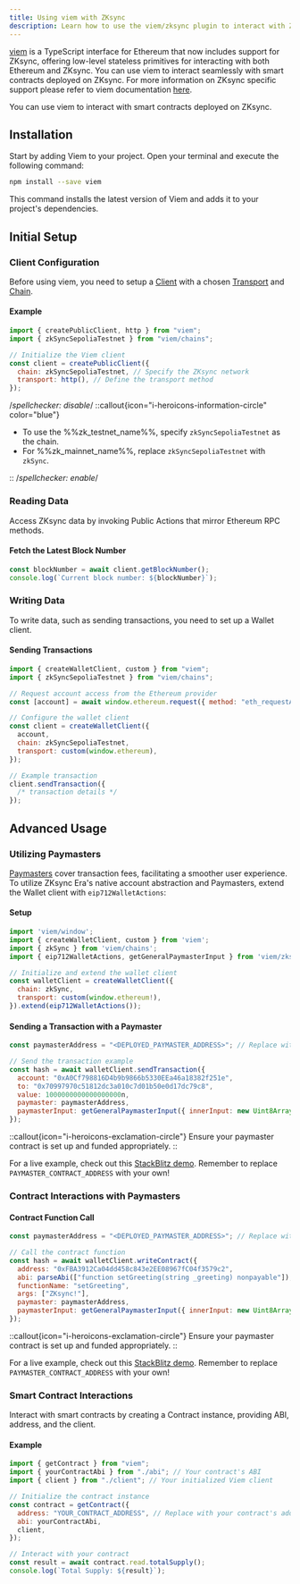 ```yaml
---
title: Using viem with ZKsync
description: Learn how to use the viem/zksync plugin to interact with ZKsync.
---
```


[viem](https://viem.sh/) is a TypeScript interface for Ethereum that now includes support for ZKsync,
offering low-level stateless primitives for interacting with both Ethereum and ZKsync.
You can use viem to interact seamlessly with smart contracts deployed on ZKsync.
For more information on ZKsync specific support please refer to viem documentation [here](https://viem.sh/zksync).

You can use viem to interact with smart contracts deployed on ZKsync.

## Installation

Start by adding Viem to your project. Open your terminal and execute the following command:

```bash
npm install --save viem
```

This command installs the latest version of Viem and adds it to your project's dependencies.

## Initial Setup

### Client Configuration

Before using viem, you need to setup a [Client](https://viem.sh/docs/clients/intro.html)
with a chosen [Transport](https://viem.sh/docs/clients/intro.html)
and [Chain](https://viem.sh/docs/clients/chains.html).

#### Example

```javascript
import { createPublicClient, http } from "viem";
import { zkSyncSepoliaTestnet } from "viem/chains";

// Initialize the Viem client
const client = createPublicClient({
  chain: zkSyncSepoliaTestnet, // Specify the ZKsync network
  transport: http(), // Define the transport method
});
```

/*spellchecker: disable*/
::callout{icon="i-heroicons-information-circle" color="blue"}

- To use the %%zk_testnet_name%%, specify `zkSyncSepoliaTestnet` as the chain.
- For %%zk_mainnet_name%%, replace `zkSyncSepoliaTestnet` with `zkSync`.

::
/*spellchecker: enable*/

### Reading Data

Access ZKsync data by invoking Public Actions that mirror Ethereum RPC methods.

#### Fetch the Latest Block Number

```javascript
const blockNumber = await client.getBlockNumber();
console.log(`Current block number: ${blockNumber}`);
```

### Writing Data

To write data, such as sending transactions, you need to set up a Wallet client.

#### Sending Transactions

```javascript
import { createWalletClient, custom } from "viem";
import { zkSyncSepoliaTestnet } from "viem/chains";

// Request account access from the Ethereum provider
const [account] = await window.ethereum.request({ method: "eth_requestAccounts" });

// Configure the wallet client
const client = createWalletClient({
  account,
  chain: zkSyncSepoliaTestnet,
  transport: custom(window.ethereum),
});

// Example transaction
client.sendTransaction({
  /* transaction details */
});
```

## Advanced Usage

### Utilizing Paymasters

[Paymasters](https://docs.zksync.io/build/developer-reference/account-abstraction.html#paymasters)
cover transaction fees, facilitating a smoother user experience.
To utilize ZKsync Era's native account abstraction and Paymasters, extend the Wallet client with `eip712WalletActions`:

#### Setup
<!-- cSpell:disable */ -->
```javascript
import 'viem/window';
import { createWalletClient, custom } from 'viem';
import { zkSync } from 'viem/chains';
import { eip712WalletActions, getGeneralPaymasterInput } from 'viem/zksync';

// Initialize and extend the wallet client
const walletClient = createWalletClient({
  chain: zkSync,
  transport: custom(window.ethereum!),
}).extend(eip712WalletActions());
```
<!-- cSpell:enable -->
#### Sending a Transaction with a Paymaster

```javascript
const paymasterAddress = "<DEPLOYED_PAYMASTER_ADDRESS>"; // Replace with your paymaster address

// Send the transaction example
const hash = await walletClient.sendTransaction({
  account: "0xA0Cf798816D4b9b9866b5330EEa46a18382f251e",
  to: "0x70997970c51812dc3a010c7d01b50e0d17dc79c8",
  value: 1000000000000000000n,
  paymaster: paymasterAddress,
  paymasterInput: getGeneralPaymasterInput({ innerInput: new Uint8Array() }),
});
```

::callout{icon="i-heroicons-exclamation-circle"}
Ensure your paymaster contract is set up and funded appropriately.
::

For a live example, check out this [StackBlitz demo](https://stackblitz.com/edit/github-zfdhx8-ju8urb?file=index.tsx).
Remember to replace `PAYMASTER_CONTRACT_ADDRESS` with your own!

### Contract Interactions with Paymasters

#### Contract Function Call

```javascript
const paymasterAddress = "<DEPLOYED_PAYMASTER_ADDRESS>"; // Replace with actual address

// Call the contract function
const hash = await walletClient.writeContract({
  address: "0xFBA3912Ca04dd458c843e2EE08967fC04f3579c2",
  abi: parseAbi(["function setGreeting(string _greeting) nonpayable"]),
  functionName: "setGreeting",
  args: ["ZKsync!"],
  paymaster: paymasterAddress,
  paymasterInput: getGeneralPaymasterInput({ innerInput: new Uint8Array() }),
});
```

::callout{icon="i-heroicons-exclamation-circle"}
Ensure your paymaster contract is set up and funded appropriately.
::

For a live example, check out this [StackBlitz demo](https://stackblitz.com/edit/github-aa4rfx?file=index.tsx).
Remember to replace `PAYMASTER_CONTRACT_ADDRESS` with your own!

### Smart Contract Interactions

Interact with smart contracts by creating a Contract instance, providing ABI, address, and the client.

#### Example

```javascript
import { getContract } from "viem";
import { yourContractAbi } from "./abi"; // Your contract's ABI
import { client } from "./client"; // Your initialized Viem client

// Initialize the contract instance
const contract = getContract({
  address: "YOUR_CONTRACT_ADDRESS", // Replace with your contract's address
  abi: yourContractAbi,
  client,
});

// Interact with your contract
const result = await contract.read.totalSupply();
console.log(`Total Supply: ${result}`);
```
